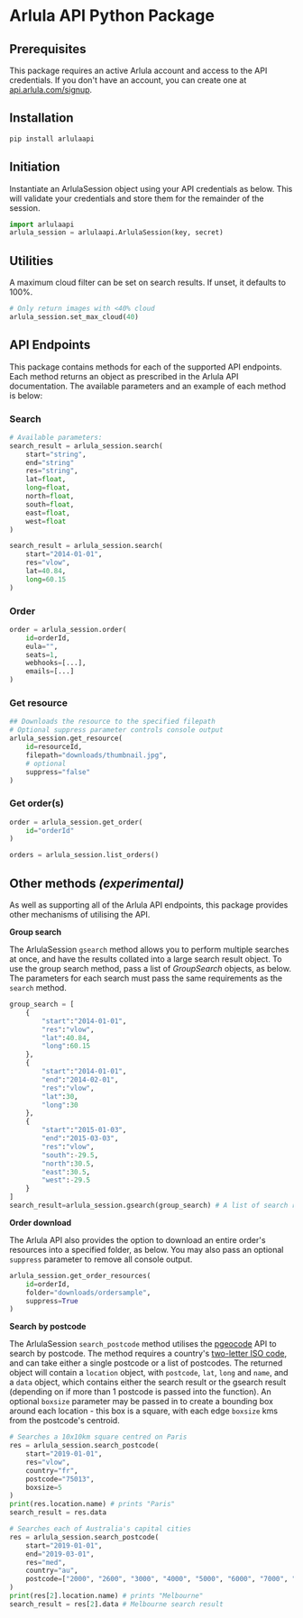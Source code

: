 # **Arlula API Python Package**

## Prerequisites
This package requires an active Arlula account and access to the API credentials. If you don't have an account, you can create one at [api.arlula.com/signup](https://api.arlula.com/signup).

## Installation
```bash
pip install arlulaapi
```
## Initiation
Instantiate an ArlulaSession object using your API credentials as below. This will validate your credentials and store them for the remainder of the session.
```python
import arlulaapi
arlula_session = arlulaapi.ArlulaSession(key, secret)
```

## Utilities
A maximum cloud filter can be set on search results. If unset, it defaults to 100%.
```python
# Only return images with <40% cloud
arlula_session.set_max_cloud(40)
```

## API Endpoints
This package contains methods for each of the supported API endpoints. Each method returns an object as prescribed in the Arlula API documentation. The available parameters and an example of each method is below:
### Search
```python
# Available parameters:
search_result = arlula_session.search(
    start="string",
    end="string"
    res="string",
    lat=float,
    long=float,
    north=float,
    south=float,
    east=float,
    west=float
)

search_result = arlula_session.search(
    start="2014-01-01",
    res="vlow",
    lat=40.84,
    long=60.15
)
```
### Order
```python
order = arlula_session.order(
    id=orderId,
    eula="",
    seats=1,
    webhooks=[...],
    emails=[...]
)
```
### Get resource
```python
## Downloads the resource to the specified filepath
# Optional suppress parameter controls console output
arlula_session.get_resource(
    id=resourceId,
    filepath="downloads/thumbnail.jpg",
    # optional
    suppress="false"
)
```
### Get order(s)
```python
order = arlula_session.get_order(
    id="orderId"
)

orders = arlula_session.list_orders()
```
## Other methods _(experimental)_
As well as supporting all of the Arlula API endpoints, this package provides other mechanisms of utilising the API.

**Group search**

The ArlulaSession `gsearch` method allows you to perform multiple searches at once, and have the results collated into a large search result object. To use the group search method, pass a list of _GroupSearch_ objects, as below. The parameters for each search must pass the same requirements as the `search` method.
```python
group_search = [
    {
        "start":"2014-01-01",
        "res":"vlow",
        "lat":40.84,
        "long":60.15
    },
    {
        "start":"2014-01-01",
        "end":"2014-02-01",
        "res":"vlow",
        "lat":30,
        "long":30   
    },
    {
        "start":"2015-01-03",
        "end":"2015-03-03",
        "res":"vlow",
        "south":-29.5,
        "north":30.5,
        "east":30.5,
        "west":-29.5
    }
]
search_result=arlula_session.gsearch(group_search) # A list of search result objects
```
**Order download**

The Arlula API also provides the option to download an entire order's resources into a specified folder, as below. You may also pass an optional `suppress` parameter to remove all console output.
```python
arlula_session.get_order_resources(
    id=orderId,
    folder="downloads/ordersample",
    suppress=True
)
```
**Search by postcode**

The ArlulaSession `search_postcode` method utilises the [pgeocode](https://pypi.org/project/pgeocode/) API to search by postcode. The method requires a country's [two-letter ISO code](https://www.iban.com/country-codes), and can take either a single postcode or a list of postcodes. The returned object will contain a `location` object, with `postcode`, `lat`, `long` and `name`, and a `data` object, which contains either the search result or the gsearch result (depending on if more than 1 postcode is passed into the function).
An optional `boxsize` parameter may be passed in to create a bounding box around each location - this box is a square, with each edge `boxsize` kms from the postcode's centroid.
```python
# Searches a 10x10km square centred on Paris
res = arlula_session.search_postcode(
    start="2019-01-01",
    res="vlow",
    country="fr",
    postcode="75013",
    boxsize=5
)
print(res.location.name) # prints "Paris"
search_result = res.data

# Searches each of Australia's capital cities
res = arlula_session.search_postcode(
    start="2019-01-01",
    end="2019-03-01",
    res="med",
    country="au",
    postcode=["2000", "2600", "3000", "4000", "5000", "6000", "7000", "0800"],
)
print(res[2].location.name) # prints "Melbourne"
search_result = res[2].data # Melbourne search result
```
